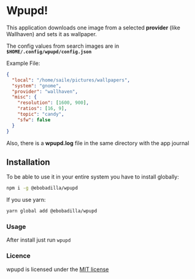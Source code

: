 # Wpupd!

This application downloads one image from a selected **provider** (like Wallhaven)
and sets it as wallpaper.

The config values from search images are in **`$HOME/.config/wpupd/config.json`**

Example File:

```json
{
  "local": "/home/saile/pictures/wallpapers",
  "system": "gnome",
  "provider": "wallhaven",
  "misc": {
    "resolution": [1600, 900],
    "ratios": [16, 9],
    "topic": "candy",
    "sfw": false
  }
}
```

Also, there is a **wpupd.log** file in the same directory with the app journal

## Installation

To be able to use it in your entire system you have to install globally:

```bash
npm i -g @ebobadilla/wpupd
```

If you use yarn:

```bash
yarn global add @ebobadilla/wpupd
```

### Usage

After install just run `wpupd`

### Licence

wpupd is licensed under the [MIT license](./LICENSE.md)
